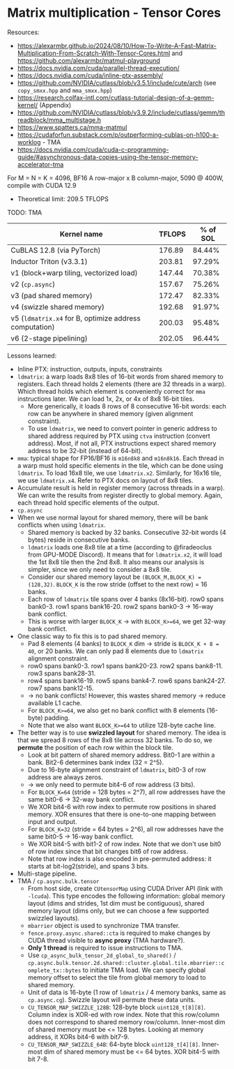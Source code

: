 # Matrix multiplication - Tensor Cores

Resources:
- https://alexarmbr.github.io/2024/08/10/How-To-Write-A-Fast-Matrix-Multiplication-From-Scratch-With-Tensor-Cores.html and https://github.com/alexarmbr/matmul-playground
- https://docs.nvidia.com/cuda/parallel-thread-execution/
- https://docs.nvidia.com/cuda/inline-ptx-assembly/
- https://github.com/NVIDIA/cutlass/blob/v3.5.1/include/cute/arch (see `copy_smxx.hpp` and `mma_smxx.hpp`)
- https://research.colfax-intl.com/cutlass-tutorial-design-of-a-gemm-kernel/ (Appendix)
- https://github.com/NVIDIA/cutlass/blob/v3.9.2/include/cutlass/gemm/threadblock/mma_multistage.h
- https://www.spatters.ca/mma-matmul
- https://cudaforfun.substack.com/p/outperforming-cublas-on-h100-a-worklog - TMA
- https://docs.nvidia.com/cuda/cuda-c-programming-guide/#asynchronous-data-copies-using-the-tensor-memory-accelerator-tma

For M = N = K = 4096, BF16 A row-major x B column-major, 5090 @ 400W, compile with CUDA 12.9
- Theoretical limit: 209.5 TFLOPS

TODO: TMA

Kernel name                                            | TFLOPS | % of SOL
-------------------------------------------------------|--------|----------
CuBLAS 12.8 (via PyTorch)                              | 176.89 |   84.44%
Inductor Triton (v3.3.1)                               | 203.81 |   97.29%
v1 (block+warp tiling, vectorized load)                | 147.44 |   70.38%
v2 (`cp.async`)                                        | 157.67 |   75.26%
v3 (pad shared memory)                                 | 172.47 |   82.33%
v4 (swizzle shared memory)                             | 192.68 |   91.97%
v5 (`ldmatrix.x4` for B, optimize address computation) | 200.03 |   95.48%
v6 (2-stage pipelining)                                | 202.05 |   96.44%

Lessons learned:
- Inline PTX: instruction, outputs, inputs, constraints
- `ldmatrix`: a warp loads 8x8 tiles of 16-bit words from shared memory to registers. Each thread holds 2 elements (there are 32 threads in a warp). Which thread holds which element is conveniently correct for `mma` instructions later. We can load 1x, 2x, or 4x of 8x8 16-bit tiles.
  - More generically, it loads 8 rows of 8 consecutive 16-bit words: each row can be anywhere in shared memory (given alignment constraint).
  - To use `ldmatrix`, we need to convert pointer in generic address to shared address required by PTX using `ctva` instruction (convert address). Most, if not all, PTX instructions expect shared memory address to be 32-bit (instead of 64-bit).
- `mma`: typical shape for FP16/BF16 is `m16n8k8` and `m16n8k16`. Each thread in a warp must hold specific elements in the tile, which can be done using `ldmatrix`. To load 16x8 tile, we use `ldmatrix.x2`. Similarly, for 16x16 tile, we use `ldmatrix.x4`. Refer to PTX docs on layout of 8x8 tiles.
- Accumulate result is held in register memory (across threads in a warp). We can write the results from register directly to global memory. Again, each thread hold specific elements of the output.
- `cp.async`
- When we use normal layout for shared memory, there will be bank conflicts when using `ldmatrix`.
  - Shared memory is backed by 32 banks. Consecutive 32-bit words (4 bytes) reside in consecutive banks.
  - `ldmatrix` loads one 8x8 tile at a time (according to @firadeoclus from GPU-MODE Discord). It means that for `ldmatrix.x2`, it will load the 1st 8x8 tile then the 2nd 8x8. It also means our analysis is simpler, since we only need to consider a 8x8 tile.
  - Consider our shared memory layout be `(BLOCK_M,BLOCK_K) = (128,32)`. `BLOCK_K` is the row stride (offset to the next row) = 16 banks.
  - Each row of `ldmatrix` tile spans over 4 banks (8x16-bit). row0 spans bank0-3. row1 spans bank16-20. row2 spans bank0-3 -> 16-way bank conflict.
  - This is worse with larger `BLOCK_K` -> with `BLOCK_K>=64`, we get 32-way bank conflict.
- One classic way to fix this is to pad shared memory.
  - Pad 8 elements (4 banks) to `BLOCK_K` dim -> stride is `BLOCK_K + 8 = 40`, or 20 banks. We can only pad 8 elements due to `ldmatrix` alignment constraint.
  - row0 spans bank0-3. row1 spans bank20-23. row2 spans bank8-11. row3 spans bank28-31.
  - row4 spans bank16-19. row5 spans bank4-7. row6 spans bank24-27. row7 spans bank12-15.
  - -> no bank conflicts! However, this wastes shared memory -> reduce available L1 cache.
  - For `BLOCK_K>=64`, we also get no bank conflict with 8 elements (16-byte) padding.
  - Note that we also want `BLOCK_K>=64` to utilize 128-byte cache line.
- The better way is to use **swizzled layout** for shared memory. The idea is that we spread 8 rows of the 8x8 tile across 32 banks. To do so, we **permute** the position of each row within the block tile.
  - Look at bit pattern of shared memory address. Bit0-1 are within a bank. Bit2-6 determines bank index (32 = 2^5).
  - Due to 16-byte alignment constraint of `ldmatrix`, bit0-3 of row address are always zeros.
  - -> we only need to permute bit4-6 of row address (3 bits).
  - For `BLOCK_K=64` (stride = 128 bytes = 2^7), all row addresses have the same bit0-6 -> 32-way bank conflict.
  - We XOR bit4-6 with row index to permute row positions in shared memory. XOR ensures that there is one-to-one mapping between input and output.
  - For `BLOCK_K=32` (stride = 64 bytes = 2^6), all row addresses have the same bit0-5 -> 16-way bank conflict.
  - We XOR bit4-5 with bit1-2 of row index. Note that we don't use bit0 of row index since that bit changes bit6 of row address.
  - Note that row index is also encoded in pre-permuted address: it starts at bit-log2(stride), and spans 3 bits.
- Multi-stage pipeline.
- TMA / `cp.async.bulk.tensor`
  - From host side, create `CUtensorMap` using CUDA Driver API (link with `-lcuda`). This type encodes the following information: global memory layout (dims and strides, 1st dim must be contiguous), shared memory layout (dims only, but we can choose a few supported swizzled layouts).
  - `mbarrier` object is used to synchronize TMA transfer.
  - `fence.proxy.async.shared::cta` is required to make changes by CUDA thread visible to **async proxy** (TMA hardware?).
  - **Only 1 thread** is required to issue instructions to TMA.
  - Use `cp_async_bulk_tensor_2d_global_to_shared()` / `cp.async.bulk.tensor.2d.shared::cluster.global.tile.mbarrier::complete_tx::bytes` to initiate TMA load. We can specify global memory offset to select the tile from global memory to load to shared memory.
  - Unit of data is 16-byte (1 row of `ldmatrix` / 4 memory banks, same as `cp.async.cg`). Swizzle layout will permute these data units.
  - `CU_TENSOR_MAP_SWIZZLE_128B`: 128-byte block `uint128_t[8][8]`. Column index is XOR-ed with row index. Note that this row/column does not correspond to shared memory row/column. Inner-most dim of shared memory must be <= 128 bytes. Looking at memory address, it XORs bit4-6 with bit7-9.
  - `CU_TENSOR_MAP_SWIZZLE_64B`: 64-byte block `uint128_t[4][8]`. Inner-most dim of shared memory must be <= 64 bytes. XOR bit4-5 with bit 7-8.
